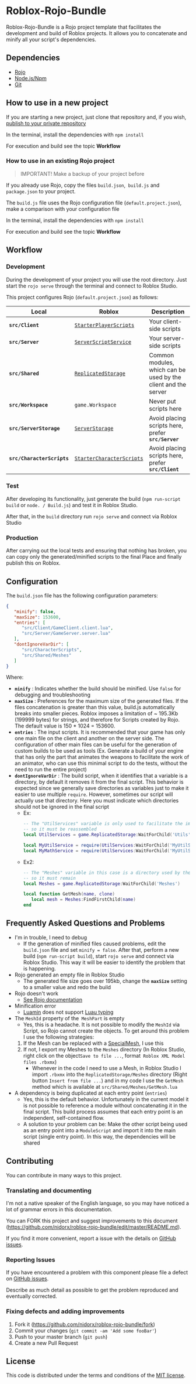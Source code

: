 # Roblox-Rojo-Bundle

Roblox-Rojo-Bundle is a Rojo project template that facilitates the development and build of Roblox projects. It allows you to concatenate and minify all your script's dependencies.

## Dependencies

- [Rojo](https://rojo.space/docs/installation/)
- [Node.js/Npm](https://nodejs.org/en/download/)
- [Git](https://git-scm.com/downloads)

## How to use in a new project

If you are starting a new project, just clone that repository and, if you wish, [publish to your private repository](https://gist.github.com/0xjac/85097472043b697ab57ba1b1c7530274)

In the terminal, install the dependencies with `npm install`

For execution and build see the topic **Workflow**

### How to use in an existing Rojo project

> IMPORTANT! Make a backup of your project before

If you already use Rojo, copy the files `build.json`,` build.js` and `package.json` to your project.

The `build.js` file uses the Rojo configuration file (`default.project.json`), make a comparison with your configuration file

In the terminal, install the dependencies with `npm install`

For execution and build see the topic **Workflow**


## Workflow

### Development

During the development of your project you will use the root directory. Just start the
`rojo serve` through the terminal and connect to Roblox Studio.

This project configures Rojo (`default.project.json`) as follows:

|     Local     |     Roblox    | Description   |
| ------------- | ------------- | ------------- |
|**`src/Client`**| [`StarterPlayerScripts`](https://developer.roblox.com/en-us/api-reference/class/PlayerScripts) | Your client-side scripts |
|**`src/Server`**| [`ServerScriptService`](https://developer.roblox.com/en-us/api-reference/class/ServerScriptService) | Your server-side scripts |
|**`src/Shared`**| [`ReplicatedStorage`](https://developer.roblox.com/en-us/api-reference/class/ReplicatedStorage) | Common modules, which can be used by the client and the server |
|**`src/Workspace`**| `game.Workspace` | Never put scripts here |
|**`src/ServerStorage`**| [`ServerStorage`](https://developer.roblox.com/en-us/api-reference/class/ServerStorage) | Avoid placing scripts here, prefer **`src/Server`**  |
|**`src/CharacterScripts`**| [`StarterCharacterScripts`](https://developer.roblox.com/en-us/api-reference/class/StarterCharacterScripts) | Avoid placing scripts here, prefer **`src/Client`** |


### Test

After developing its functionality, just generate the build (`npm run-script build` or `node. / Build.js`) and test it in Roblox Studio.

After that, in the `build` directory run `rojo serve` and connect via Roblox Studio

### Production

After carrying out the local tests and ensuring that nothing has broken, you can copy only the generated/minified scripts to the final Place and finally publish this on Roblox.


## Configuration

The `build.json` file has the following configuration parameters:

```json
{
   "minify": false,
   "maxSize": 153600,
   "entries": [
      "src/Client/GameClient.client.lua",
      "src/Server/GameServer.server.lua"
   ],
   "dontIgnoreVarDir": [
      "src/CharacterScripts",
      "src/Shared/Meshes"
   ]
}
```

Where:

- **`minify`** : Indicates whether the build should be minified. Use `false` for debugging and troubleshooting
- **`maxSize`** : Preferences for the maximum size of the generated files. If the files concatenation is greater than this value, build.js automatically breaks into smaller pieces. Roblox imposes a limitation of ~ 195.3Kb (199999 bytes) for strings, and therefore for Scripts created by Rojo. The default value is 150 * 1024 = 153600.
- **`entries`** : The input scripts. It is recommended that your game has only one main file on the client and another on the server side. The configuration of other main files can be useful for the generation of custom builds to be used as tools (Ex. Generate a build of your engine that has only the part that animates the weapons to facilitate the work of an animator, who can use this minimal script to do the tests, without the need to run the entire project)
- **`dontIgnoreVarDir`** : The build script, when it identifies that a variable is a directory, by default it removes it from the final script. This behavior is expected since we generally save directories as variables just to make it easier to use multiple `require`. However, sometimes our script will actually use that directory. Here you must indicate which directories should not be ignored in the final script
   - Ex: 
      ```lua
      -- The "UtilServices" variable is only used to facilitate the import of scripts, 
      -- so it must be reassembled
      local UtilServices = game.ReplicatedStorage:WaitForChild('Utils')

      local MyUtilService = require(UtilServices:WaitForChild('MyUtilService'))
      local MyMathService = require(UtilServices:WaitForChild('MyUtilService'))
      ```
   - Ex2: 
      ```lua
      -- The "Meshes" variable in this case is a directory used by the GetMesh method 
      -- so it must remain
      local Meshes = game.ReplicatedStorage:WaitForChild('Meshes')

      local function GetMesh(name, clone)
         local mesh = Meshes:FindFirstChild(name)
      end
      ```

## Frequently Asked Questions and Problems

- I'm in trouble, I need to debug
   - If the generation of minified files caused problems, edit the `build.json` file and set `minify = false`. After that, perform a new build (`npm run-script build`), start `rojo serve` and connect via Roblox Studio. This way it will be easier to identify the problem that is happening.
- Rojo generated an empty file in Roblox Studio
   - The generated file size goes over 195kb, change the **`maxSize`** setting to a smaller value and redo the build
- Rojo doesn't work
   - [See Rojo documentation](https://rojo.space/docs/help/)
- Minification error
   - [Luamin](https://github.com/mathiasbynens/luamin) does not support [Luau typing](https://roblox.github.io/luau/typecheck.html)
- The `MeshId` property of the` MeshPart` is empty
   - Yes, this is a headache. It is not possible to modify the `MeshId` via Script, so Rojo cannot create the objects. To get around this problem I use the following strategies:
   1. If the Mesh can be replaced with a [SpecialMesh](https://developer.roblox.com/en-us/api-reference/class/SpecialMesh), I use this
   2. If not, I export my Meshes to the `Meshes` directory (In Roblox Studio, right click on the object` Save to file ... `, format` Roblox XML Model files .rbxmx`)
      - Whenever in the code I need to use a Mesh, in Roblox Studio I import `.rbxmx` into the `ReplicatedStorage/Meshes` directory (Right button `Insert from file ...`) and in my code I use the `GetMesh` method which is available at `src/Shared/Meshes/GetMesh.lua`
- A dependency is being duplicated at each entry point (`entries`)
   - Yes, this is the default behavior. Unfortunately in the current model it is not possible to reference a module without concatenating it in the final script. This build process assumes that each entry point is an independent, self-contained flow.
   - A solution to your problem can be: Make the other script being used as an entry point into a `ModuleScript` and import it into the main script (single entry point). In this way, the dependencies will be shared

## Contributing

You can contribute in many ways to this project.

### Translating and documenting

I'm not a native speaker of the English language, so you may have noticed a lot of grammar errors in this documentation.

You can FORK this project and suggest improvements to this document (https://github.com/nidorx/roblox-rojo-bundle/edit/master/README.md).

If you find it more convenient, report a issue with the details on [GitHub issues].

### Reporting Issues

If you have encountered a problem with this component please file a defect on [GitHub issues].

Describe as much detail as possible to get the problem reproduced and eventually corrected.

### Fixing defects and adding improvements

1. Fork it (<https://github.com/nidorx/roblox-rojo-bundle/fork>)
2. Commit your changes (`git commit -am 'Add some fooBar'`)
3. Push to your master branch (`git push`)
4. Create a new Pull Request

## License

This code is distributed under the terms and conditions of the [MIT license](LICENSE).


[GitHub issues]: https://github.com/nidorx/roblox-rojo-bundle/issues
